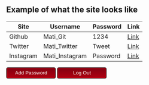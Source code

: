 
## Example of what the site looks like

| Site | Username | Password | Link |
| - | - | - | - |
| Github | Mati_Git | 1234 | [Link](https://github.com/login) |
| Twitter | Mati_Twitter | Tweet | [Link](https://twitter.com/home) |
| Instagram | Mati_Instagram | Password | [Link](https://www.instagram.com/accounts/login/) |

<form>
<input class ="submit" type="submit" value="Add Password">
<input class ="submit" type="submit" value="Log Out">
</form>
<style>
    .submit{
        list-style-type: none;
        width: 132px;
        height: 30px;
        margin-bottom: 12px;
        line-height: 1em;
        padding: 6px 6px 6px 7px;
        background: #AF0011;
        background: -moz-linear-gradient(top, #AF0011 0%, #820011 100%);
        background: -webkit-gradient(linear, left top, left bottom, color-stop(0%, #f8f8f8), color-stop(100%, #dddddd));
        background: -webkit-linear-gradient(top, #AF0011 0%, #820011 100%);
        background: -o-linear-gradient(top, #AF0011 0%, #820011 100%);
        background: -ms-linear-gradient(top, #AF0011 0%, #820011 100%);
        background: linear-gradient(to top, #AF0011 0%, #820011 100%);
        border-radius: 4px;
        border: 1px solid #0D0D0D;
        -webkit-box-shadow: inset 0px 1px 1px 0 #e90226;
        box-shadow: inset 0px 1px 1px 0 #e90226;
        color: white;
        }
</style>